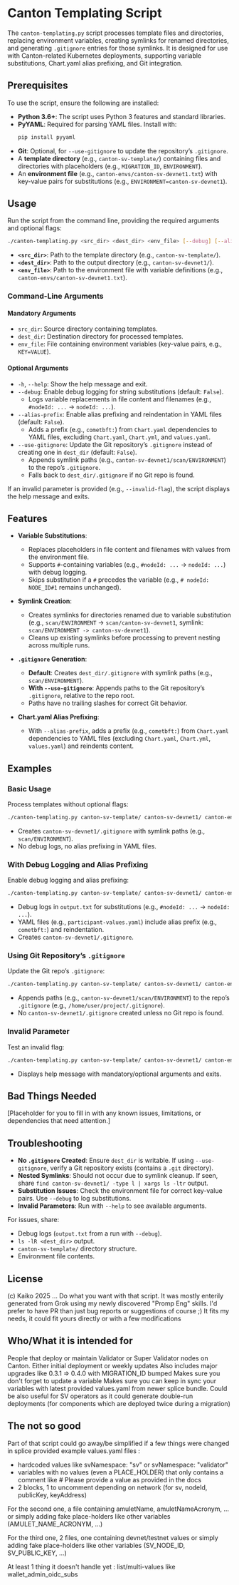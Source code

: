 # Canton Templating Script

The `canton-templating.py` script processes template files and directories, replacing environment variables, creating symlinks for renamed directories, and generating `.gitignore` entries for those symlinks. It is designed for use with Canton-related Kubernetes deployments, supporting variable substitutions, Chart.yaml alias prefixing, and Git integration.

## Prerequisites

To use the script, ensure the following are installed:

- **Python 3.6+**: The script uses Python 3 features and standard libraries.
- **PyYAML**: Required for parsing YAML files. Install with:
  ```bash
  pip install pyyaml
  ```
- **Git**: Optional, for `--use-gitignore` to update the repository’s `.gitignore`.
- A **template directory** (e.g., `canton-sv-template/`) containing files and directories with placeholders (e.g., `MIGRATION_ID`, `ENVIRONMENT`).
- An **environment file** (e.g., `canton-envs/canton-sv-devnet1.txt`) with key-value pairs for substitutions (e.g., `ENVIRONMENT=canton-sv-devnet1`).

## Usage

Run the script from the command line, providing the required arguments and optional flags:

```bash
./canton-templating.py <src_dir> <dest_dir> <env_file> [--debug] [--alias-prefix] [--use-gitignore]
```

- **`<src_dir>`**: Path to the template directory (e.g., `canton-sv-template/`).
- **`<dest_dir>`**: Path to the output directory (e.g., `canton-sv-devnet1/`).
- **`<env_file>`**: Path to the environment file with variable definitions (e.g., `canton-envs/canton-sv-devnet1.txt`).

### Command-Line Arguments

#### Mandatory Arguments
- `src_dir`: Source directory containing templates.
- `dest_dir`: Destination directory for processed templates.
- `env_file`: File containing environment variables (key-value pairs, e.g., `KEY=VALUE`).

#### Optional Arguments
- `-h`, `--help`: Show the help message and exit.
- `--debug`: Enable debug logging for string substitutions (default: `False`).
  - Logs variable replacements in file content and filenames (e.g., `#nodeId: ...` → `nodeId: ...`).
- `--alias-prefix`: Enable alias prefixing and reindentation in YAML files (default: `False`).
  - Adds a prefix (e.g., `cometbft:`) from `Chart.yaml` dependencies to YAML files, excluding `Chart.yaml`, `Chart.yml`, and `values.yaml`.
- `--use-gitignore`: Update the Git repository’s `.gitignore` instead of creating one in `dest_dir` (default: `False`).
  - Appends symlink paths (e.g., `canton-sv-devnet1/scan/ENVIRONMENT`) to the repo’s `.gitignore`.
  - Falls back to `dest_dir/.gitignore` if no Git repo is found.

If an invalid parameter is provided (e.g., `--invalid-flag`), the script displays the help message and exits.

## Features

- **Variable Substitutions**:
  - Replaces placeholders in file content and filenames with values from the environment file.
  - Supports `#`-containing variables (e.g., `#nodeId: ...` → `nodeId: ...`) with debug logging.
  - Skips substitution if a `#` precedes the variable (e.g., `# nodeId: NODE_ID#1` remains unchanged).

- **Symlink Creation**:
  - Creates symlinks for directories renamed due to variable substitution (e.g., `scan/ENVIRONMENT` → `scan/canton-sv-devnet1`, symlink: `scan/ENVIRONMENT -> canton-sv-devnet1`).
  - Cleans up existing symlinks before processing to prevent nesting across multiple runs.

- **`.gitignore` Generation**:
  - **Default**: Creates `dest_dir/.gitignore` with symlink paths (e.g., `scan/ENVIRONMENT`).
  - **With `--use-gitignore`**: Appends paths to the Git repository’s `.gitignore`, relative to the repo root.
  - Paths have no trailing slashes for correct Git behavior.

- **Chart.yaml Alias Prefixing**:
  - With `--alias-prefix`, adds a prefix (e.g., `cometbft:`) from `Chart.yaml` dependencies to YAML files (excluding `Chart.yaml`, `Chart.yml`, `values.yaml`) and reindents content.

## Examples

### Basic Usage
Process templates without optional flags:

```bash
./canton-templating.py canton-sv-template/ canton-sv-devnet1/ canton-envs/canton-sv-devnet1.txt
```

- Creates `canton-sv-devnet1/.gitignore` with symlink paths (e.g., `scan/ENVIRONMENT`).
- No debug logs, no alias prefixing in YAML files.

### With Debug Logging and Alias Prefixing
Enable debug logging and alias prefixing:

```bash
./canton-templating.py canton-sv-template/ canton-sv-devnet1/ canton-envs/canton-sv-devnet1.txt --debug --alias-prefix > output.txt 2>&1
```

- Debug logs in `output.txt` for substitutions (e.g., `#nodeId: ...` → `nodeId: ...`).
- YAML files (e.g., `participant-values.yaml`) include alias prefix (e.g., `cometbft:`) and reindentation.
- Creates `canton-sv-devnet1/.gitignore`.

### Using Git Repository’s `.gitignore`
Update the Git repo’s `.gitignore`:

```bash
./canton-templating.py canton-sv-template/ canton-sv-devnet1/ canton-envs/canton-sv-devnet1.txt --use-gitignore
```

- Appends paths (e.g., `canton-sv-devnet1/scan/ENVIRONMENT`) to the repo’s `.gitignore` (e.g., `/home/user/project/.gitignore`).
- No `canton-sv-devnet1/.gitignore` created unless no Git repo is found.

### Invalid Parameter
Test an invalid flag:

```bash
./canton-templating.py canton-sv-template/ canton-sv-devnet1/ canton-envs/canton-sv-devnet1.txt --invalid-flag
```

- Displays help message with mandatory/optional arguments and exits.

## Bad Things Needed

[Placeholder for you to fill in with any known issues, limitations, or dependencies that need attention.]

## Troubleshooting

- **No `.gitignore` Created**: Ensure `dest_dir` is writable. If using `--use-gitignore`, verify a Git repository exists (contains a `.git` directory).
- **Nested Symlinks**: Should not occur due to symlink cleanup. If seen, share `find canton-sv-devnet1/ -type l | xargs ls -ltr` output.
- **Substitution Issues**: Check the environment file for correct key-value pairs. Use `--debug` to log substitutions.
- **Invalid Parameters**: Run with `--help` to see available arguments.

For issues, share:
- Debug logs (`output.txt` from a run with `--debug`).
- `ls -lR <dest_dir>` output.
- `canton-sv-template/` directory structure.
- Environment file contents.

## License

(c) Kaiko 2025 ...
Do what you want with that script. It was mostly enterily generated from Grok using my newly discovered "Promp Eng" skills.
I'd prefer to have PR than just bug reports or suggestions of course ;)
It fits my needs, it could fit yours directly or with a few modifications

## Who/What it is intended for

People that deploy or maintain Validator or Super Validator nodes on Canton.
Either initial deployment or weekly updates
Also includes major upgrades like 0.3.1 => 0.4.0 with MIGRATION_ID bumped
Makes sure you don't forget to update a variable
Makes sure you can keep in sync your variables with latest provided values.yaml from newer splice bundle.
Could be also useful for SV operators as it could generate double-run deployments (for components which are deployed twice during a migration)

## The not so good

Part of that script could go away/be simplified if a few things were changed in splice provided example values.yaml files :
*   hardcoded values like svNamespace: "sv" or svNamespace: "validator"
*   variables with no values (even a PLACE_HOLDER) that only contains a comment like # Please provide a value as provided in the docs
*   2 blocks, 1 to uncomment depending on network (for sv, nodeId, publicKey, keyAddress)

For the second one, a file containing amuletName, amuletNameAcronym, ... or simply adding fake place-holders like other variables (AMULET_NAME_ACRONYM, ...)

For the third one, 2 files, one containing devnet/testnet values or simply adding fake place-holders like other variables (SV_NODE_ID, SV_PUBLIC_KEY, ...)

At least 1 thing it doesn't handle yet : list/multi-values like wallet_admin_oidc_subs
